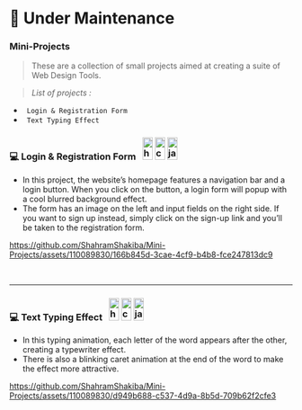 # 🚧 Under Maintenance  

### Mini-Projects
> These are a collection of small projects aimed at creating a suite of Web Design Tools. <br/>

>  _List of projects :_ <br/>
+ `  Login & Registration Form  `
+ `  Text Typing Effect  `

### 💻 Login & Registration Form  &nbsp; <img src="https://skillicons.dev/icons?i=html" height="40" width="18" alt="html5 logo"  /> <img src="https://skillicons.dev/icons?i=css" height="40" width="18"  alt="css3 logo"  /> <img src="https://skillicons.dev/icons?i=js" height="40" width="18"  alt="javascript logo"  />
- In this project, the website’s homepage features a navigation bar and a login button. When you click on the button, a login form will popup with a cool blurred background effect.<br/> 
- The form has an image on the left and input fields on the right side. If you want to sign up instead, simply click on the sign-up link and you’ll be taken to the registration form.

https://github.com/ShahramShakiba/Mini-Projects/assets/110089830/166b845d-3cae-4cf9-b4b8-fce247813dc9


   <br/> 
  
 ***
 

### 💻 Text Typing Effect  &nbsp; <img src="https://skillicons.dev/icons?i=html" height="40" width="18" alt="html5 logo"  /> <img src="https://skillicons.dev/icons?i=css" height="40" width="18"  alt="css3 logo"  /> <img src="https://skillicons.dev/icons?i=js" height="40" width="18"  alt="javascript logo"  />
- In this typing animation, each letter of the word appears after the other, creating a typewriter effect.
- There is also a blinking caret animation at the end of the word to make the effect more attractive.

https://github.com/ShahramShakiba/Mini-Projects/assets/110089830/d949b688-c537-4d9a-8b5d-709b62f2cfe3

